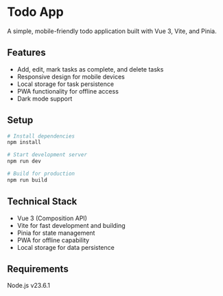# Todo App

A simple, mobile-friendly todo application built with Vue 3, Vite, and Pinia.

## Features

- Add, edit, mark tasks as complete, and delete tasks
- Responsive design for mobile devices
- Local storage for task persistence
- PWA functionality for offline access
- Dark mode support

## Setup

```bash
# Install dependencies
npm install

# Start development server
npm run dev

# Build for production
npm run build
```

## Technical Stack

- Vue 3 (Composition API)
- Vite for fast development and building
- Pinia for state management
- PWA for offline capability
- Local storage for data persistence

## Requirements

Node.js v23.6.1
